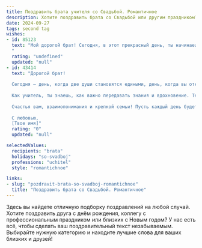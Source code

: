 ```yaml
---
title: Поздравить брата учителя со Свадьбой. Романтичное
description: Хотите поздравить брата со Свадьбой или другим праздником? Наш ИИ создаст незабываемое поздравление, а вы обязательно выделитесь среди других.  
date: 2024-09-27
tags: second tag
wishes:
- id: 85123
  text: "Мой дорогой брат! Сегодня, в этот прекрасный день, ты начинаешь новую главу своей жизни, полную любви, нежности и взаимного уважения.  Ты, наш мудрый учитель,  нашел свою половинку, свою ученицу, с которой будешь писать самую прекрасную историю вашей семьи.  Пусть ваша любовь будет яркой, как солнечный день, и согревает вас долгие годы.  Поздравляю вас с этим чудесным событием!  Пусть ваш союз будет прочным, как гранит,  а счастье - безграничным, как небо.  Горжусь тобой и желаю вам бесконечного счастья!
  "
  rating: "undefined"
  updated: "null"
- id: 43414
  text: "Дорогой брат!
  
  Сегодня — день, когда две души становятся едиными, день, когда вы открываете новую страницу в своей жизни. Поздравляю тебя с этим удивительным событием!
  
  Как учитель, ты знаешь, как важно передавать знания и вдохновение. Теперь, в качестве мужа, ты сможешь внести в вашу жизнь все те ценности и уроки, которым ты обучал других. Пусть ваша любовь будет такой же безграничной, как океан, и такой же яркой, как звезды на ночном небе.
  
  Счастья вам, взаимопонимания и крепкой семьи! Пусть каждый день будет наполнен радостью, а каждый момент — любовью. Вы вместе — и это уже настоящее чудо!
  
  С любовью,
  [Твое имя]"
  rating: "0"
  updated: "null"

selectedValues:
  recipients: "brata"
  holidays: "so-svadboj"
  professions: "uchitel"
  style: "romantichnoe"

links:
- slug: "pozdravit-brata-so-svadboj-romantichnoe"
  title: "Поздравить брата со Свадьбой. Романтичное"
---
```


Здесь вы найдете отличную подборку поздравлений на любой случай. 
Хотите поздравить друга с днём рождения, коллегу с профессиональным праздником или близких с Новым годом? У нас есть всё, чтобы сделать ваш поздравительный текст незабываемым. Выбирайте нужную категорию и находите лучшие слова для ваших близких и друзей!
